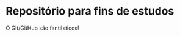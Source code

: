  Repositório para fins de estudos
==================================== 

O Git/GitHub são fantásticos!
